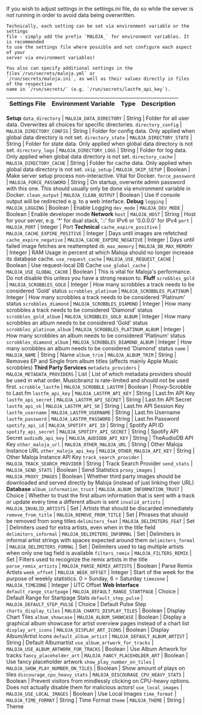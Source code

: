 If you wish to adjust settings in the settings.ini file, do so while the server
	is not running in order to avoid data being overwritten.

	Technically, each setting can be set via environment variable or the settings
	file - simply add the prefix `MALOJA_` for environment variables. It is recommended
	to use the settings file where possible and not configure each aspect of your
	server via environment variables!

	You also can specify additional settings in the files`/run/secrets/maloja.yml` or
	`/run/secrets/maloja.ini`, as well as their values directly in files of the respective
	name in `/run/secrets/` (e.g. `/run/secrets/lastfm_api_key`).

Settings File			| Environment Variable			| Type			| Description
------					| ---------						| ---------		| ---------
**Setup**
`data_directory`	| `MALOJA_DATA_DIRECTORY`  | String | Folder for all user data. Overwrites all choices for specific directories.
`directory_config`	| `MALOJA_DIRECTORY_CONFIG`  | String | Folder for config data. Only applied when global data directory is not set.
`directory_state`	| `MALOJA_DIRECTORY_STATE`  | String | Folder for state data. Only applied when global data directory is not set.
`directory_logs`	| `MALOJA_DIRECTORY_LOGS`  | String | Folder for log data. Only applied when global data directory is not set.
`directory_cache`	| `MALOJA_DIRECTORY_CACHE`  | String | Folder for cache data. Only applied when global data directory is not set.
`skip_setup`	| `MALOJA_SKIP_SETUP`  | Boolean | Make server setup process non-interactive. Vital for Docker.
`force_password`	| `MALOJA_FORCE_PASSWORD`  | String | On startup, overwrite admin password with this one. This should usually only be done via environment variable in Docker.
`clean_output`	| `MALOJA_CLEAN_OUTPUT`  | Boolean | Use if console output will be redirected e.g. to a web interface.
**Debug**
`logging`	| `MALOJA_LOGGING`  | Boolean | Enable Logging
`dev_mode`	| `MALOJA_DEV_MODE`  | Boolean | Enable developer mode
**Network**
`host`	| `MALOJA_HOST`  | String | Host for your server, e.g. '*' for dual stack, '::' for IPv6 or '0.0.0.0' for IPv4
`port`	| `MALOJA_PORT`  | Integer | Port
**Technical**
`cache_expire_positive`	| `MALOJA_CACHE_EXPIRE_POSITIVE`  | Integer | Days until images are refetched
`cache_expire_negative`	| `MALOJA_CACHE_EXPIRE_NEGATIVE`  | Integer | Days until failed image fetches are reattempted
`db_max_memory`	| `MALOJA_DB_MAX_MEMORY`  | Integer | RAM Usage in percent at which Maloja should no longer increase its database cache.
`use_request_cache`	| `MALOJA_USE_REQUEST_CACHE`  | Boolean | Use request-local DB Cache
`use_global_cache`	| `MALOJA_USE_GLOBAL_CACHE`  | Boolean | This is vital for Maloja's performance. Do not disable this unless you have a strong reason to.
**Fluff**
`scrobbles_gold`	| `MALOJA_SCROBBLES_GOLD`  | Integer | How many scrobbles a track needs to be considered 'Gold' status
`scrobbles_platinum`	| `MALOJA_SCROBBLES_PLATINUM`  | Integer | How many scrobbles a track needs to be considered 'Platinum' status
`scrobbles_diamond`	| `MALOJA_SCROBBLES_DIAMOND`  | Integer | How many scrobbles a track needs to be considered 'Diamond' status
`scrobbles_gold_album`	| `MALOJA_SCROBBLES_GOLD_ALBUM`  | Integer | How many scrobbles an album needs to be considered 'Gold' status
`scrobbles_platinum_album`	| `MALOJA_SCROBBLES_PLATINUM_ALBUM`  | Integer | How many scrobbles an album needs to be considered 'Platinum' status
`scrobbles_diamond_album`	| `MALOJA_SCROBBLES_DIAMOND_ALBUM`  | Integer | How many scrobbles an album needs to be considered 'Diamond' status
`name`	| `MALOJA_NAME`  | String | Name
`album_trim`	| `MALOJA_ALBUM_TRIM`  | String | Removes EP and Single from album titles (affects mainly Apple Music scrobbles)
**Third Party Services**
`metadata_providers`	| `MALOJA_METADATA_PROVIDERS`  | List | List of which metadata providers should be used in what order. Musicbrainz is rate-limited and should not be used first.
`scrobble_lastfm`	| `MALOJA_SCROBBLE_LASTFM`  | Boolean | Proxy-Scrobble to Last.fm
`lastfm_api_key`	| `MALOJA_LASTFM_API_KEY`  | String | Last.fm API Key
`lastfm_api_secret`	| `MALOJA_LASTFM_API_SECRET`  | String | Last.fm API Secret
`lastfm_api_sk`	| `MALOJA_LASTFM_API_SK`  | String | Last.fm API Session Key
`lastfm_username`	| `MALOJA_LASTFM_USERNAME`  | String | Last.fm Username
`lastfm_password`	| `MALOJA_LASTFM_PASSWORD`  | String | Last.fm Password
`spotify_api_id`	| `MALOJA_SPOTIFY_API_ID`  | String | Spotify API ID
`spotify_api_secret`	| `MALOJA_SPOTIFY_API_SECRET`  | String | Spotify API Secret
`audiodb_api_key`	| `MALOJA_AUDIODB_API_KEY`  | String | TheAudioDB API Key
`other_maloja_url`	| `MALOJA_OTHER_MALOJA_URL`  | String | Other Maloja Instance URL
`other_maloja_api_key`	| `MALOJA_OTHER_MALOJA_API_KEY`  | String | Other Maloja Instance API Key
`track_search_provider`	| `MALOJA_TRACK_SEARCH_PROVIDER`  | String | Track Search Provider
`send_stats`	| `MALOJA_SEND_STATS`  | Boolean | Send Statistics
`proxy_images`	| `MALOJA_PROXY_IMAGES`  | Boolean | Whether third party images should be downloaded and served directly by Maloja (instead of just linking their URL)
**Database**
`album_information_trust`	| `MALOJA_ALBUM_INFORMATION_TRUST`  | Choice | Whether to trust the first album information that is sent with a track or update every time a different album is sent
`invalid_artists`	| `MALOJA_INVALID_ARTISTS`  | Set | Artists that should be discarded immediately
`remove_from_title`	| `MALOJA_REMOVE_FROM_TITLE`  | Set | Phrases that should be removed from song titles
`delimiters_feat`	| `MALOJA_DELIMITERS_FEAT`  | Set | Delimiters used for extra artists, even when in the title field
`delimiters_informal`	| `MALOJA_DELIMITERS_INFORMAL`  | Set | Delimiters in informal artist strings with spaces expected around them
`delimiters_formal`	| `MALOJA_DELIMITERS_FORMAL`  | Set | Delimiters used to tag multiple artists when only one tag field is available
`filters_remix`	| `MALOJA_FILTERS_REMIX`  | Set | Filters used to recognize the remix artists in the title
`parse_remix_artists`	| `MALOJA_PARSE_REMIX_ARTISTS`  | Boolean | Parse Remix Artists
`week_offset`	| `MALOJA_WEEK_OFFSET`  | Integer | Start of the week for the purpose of weekly statistics. 0 = Sunday, 6 = Saturday
`timezone`	| `MALOJA_TIMEZONE`  | Integer | UTC Offset
**Web Interface**
`default_range_startpage`	| `MALOJA_DEFAULT_RANGE_STARTPAGE`  | Choice | Default Range for Startpage Stats
`default_step_pulse`	| `MALOJA_DEFAULT_STEP_PULSE`  | Choice | Default Pulse Step
`charts_display_tiles`	| `MALOJA_CHARTS_DISPLAY_TILES`  | Boolean | Display Chart Tiles
`album_showcase`	| `MALOJA_ALBUM_SHOWCASE`  | Boolean | Display a graphical album showcase for artist overview pages instead of a chart list
`display_art_icons`	| `MALOJA_DISPLAY_ART_ICONS`  | Boolean | Display Album/Artist Icons
`default_album_artist`	| `MALOJA_DEFAULT_ALBUM_ARTIST`  | String | Default Albumartist
`use_album_artwork_for_tracks`	| `MALOJA_USE_ALBUM_ARTWORK_FOR_TRACKS`  | Boolean | Use Album Artwork for tracks
`fancy_placeholder_art`	| `MALOJA_FANCY_PLACEHOLDER_ART`  | Boolean | Use fancy placeholder artwork
`show_play_number_on_tiles`	| `MALOJA_SHOW_PLAY_NUMBER_ON_TILES`  | Boolean | Show amount of plays on tiles
`discourage_cpu_heavy_stats`	| `MALOJA_DISCOURAGE_CPU_HEAVY_STATS`  | Boolean | Prevent visitors from mindlessly clicking on CPU-heavy options. Does not actually disable them for malicious actors!
`use_local_images`	| `MALOJA_USE_LOCAL_IMAGES`  | Boolean | Use Local Images
`time_format`	| `MALOJA_TIME_FORMAT`  | String | Time Format
`theme`	| `MALOJA_THEME`  | String | Theme
